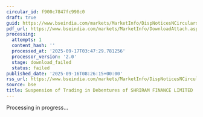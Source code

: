 ```yaml
---
circular_id: f900c7847fc998c0
draft: true
guid: https://www.bseindia.com/markets/MarketInfo/DispNoticesNCirculars.aspx?Noticeid={E5069612-A4C8-41BF-831F-6C99281BBF71}&noticeno=20250916-14&dt=09/16/2025&icount=14&totcount=79&flag=0
pdf_url: https://www.bseindia.com/markets/MarketInfo/DownloadAttach.aspx?id=20250916-14&attachedId=
processing:
  attempts: 1
  content_hash: ''
  processed_at: '2025-09-17T03:47:29.781256'
  processor_version: '2.0'
  stage: download_failed
  status: failed
published_date: '2025-09-16T08:26:15+00:00'
rss_url: https://www.bseindia.com/markets/MarketInfo/DispNoticesNCirculars.aspx?Noticeid={E5069612-A4C8-41BF-831F-6C99281BBF71}&noticeno=20250916-14&dt=09/16/2025&icount=14&totcount=79&flag=0
source: bse
title: Suspension of Trading in Debentures of SHRIRAM FINANCE LIMITED
---
```


Processing in progress...